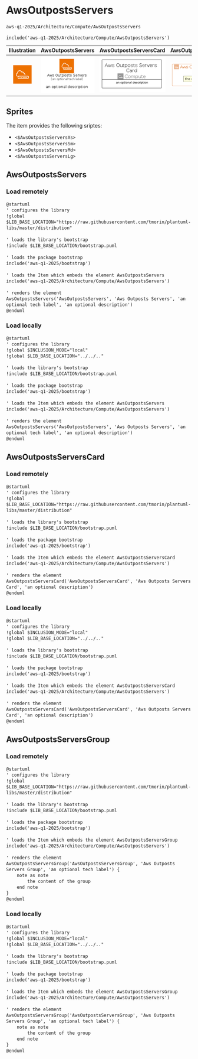 # AwsOutpostsServers


```text
aws-q1-2025/Architecture/Compute/AwsOutpostsServers
```

```text
include('aws-q1-2025/Architecture/Compute/AwsOutpostsServers')
```



| Illustration | AwsOutpostsServers | AwsOutpostsServersCard | AwsOutpostsServersGroup |
| :---: | :---: | :---: | :---: |
| ![illustration for Illustration](../../../aws-q1-2025/Architecture/Compute/AwsOutpostsServers.png) | ![illustration for AwsOutpostsServers](../../../aws-q1-2025/Architecture/Compute/AwsOutpostsServers.Local.png) | ![illustration for AwsOutpostsServersCard](../../../aws-q1-2025/Architecture/Compute/AwsOutpostsServersCard.Local.png) | ![illustration for AwsOutpostsServersGroup](../../../aws-q1-2025/Architecture/Compute/AwsOutpostsServersGroup.Local.png) |



## Sprites
The item provides the following sriptes:

- `<$AwsOutpostsServersXs>`
- `<$AwsOutpostsServersSm>`
- `<$AwsOutpostsServersMd>`
- `<$AwsOutpostsServersLg>`





## AwsOutpostsServers

### Load remotely
```plantuml
@startuml
' configures the library
!global $LIB_BASE_LOCATION="https://raw.githubusercontent.com/tmorin/plantuml-libs/master/distribution"

' loads the library's bootstrap
!include $LIB_BASE_LOCATION/bootstrap.puml

' loads the package bootstrap
include('aws-q1-2025/bootstrap')

' loads the Item which embeds the element AwsOutpostsServers
include('aws-q1-2025/Architecture/Compute/AwsOutpostsServers')

' renders the element
AwsOutpostsServers('AwsOutpostsServers', 'Aws Outposts Servers', 'an optional tech label', 'an optional description')
@enduml
```

### Load locally
```plantuml
@startuml
' configures the library
!global $INCLUSION_MODE="local"
!global $LIB_BASE_LOCATION="../../.."

' loads the library's bootstrap
!include $LIB_BASE_LOCATION/bootstrap.puml

' loads the package bootstrap
include('aws-q1-2025/bootstrap')

' loads the Item which embeds the element AwsOutpostsServers
include('aws-q1-2025/Architecture/Compute/AwsOutpostsServers')

' renders the element
AwsOutpostsServers('AwsOutpostsServers', 'Aws Outposts Servers', 'an optional tech label', 'an optional description')
@enduml
```

## AwsOutpostsServersCard

### Load remotely
```plantuml
@startuml
' configures the library
!global $LIB_BASE_LOCATION="https://raw.githubusercontent.com/tmorin/plantuml-libs/master/distribution"

' loads the library's bootstrap
!include $LIB_BASE_LOCATION/bootstrap.puml

' loads the package bootstrap
include('aws-q1-2025/bootstrap')

' loads the Item which embeds the element AwsOutpostsServersCard
include('aws-q1-2025/Architecture/Compute/AwsOutpostsServers')

' renders the element
AwsOutpostsServersCard('AwsOutpostsServersCard', 'Aws Outposts Servers Card', 'an optional description')
@enduml
```

### Load locally
```plantuml
@startuml
' configures the library
!global $INCLUSION_MODE="local"
!global $LIB_BASE_LOCATION="../../.."

' loads the library's bootstrap
!include $LIB_BASE_LOCATION/bootstrap.puml

' loads the package bootstrap
include('aws-q1-2025/bootstrap')

' loads the Item which embeds the element AwsOutpostsServersCard
include('aws-q1-2025/Architecture/Compute/AwsOutpostsServers')

' renders the element
AwsOutpostsServersCard('AwsOutpostsServersCard', 'Aws Outposts Servers Card', 'an optional description')
@enduml
```

## AwsOutpostsServersGroup

### Load remotely
```plantuml
@startuml
' configures the library
!global $LIB_BASE_LOCATION="https://raw.githubusercontent.com/tmorin/plantuml-libs/master/distribution"

' loads the library's bootstrap
!include $LIB_BASE_LOCATION/bootstrap.puml

' loads the package bootstrap
include('aws-q1-2025/bootstrap')

' loads the Item which embeds the element AwsOutpostsServersGroup
include('aws-q1-2025/Architecture/Compute/AwsOutpostsServers')

' renders the element
AwsOutpostsServersGroup('AwsOutpostsServersGroup', 'Aws Outposts Servers Group', 'an optional tech label') {
    note as note
        the content of the group
    end note
}
@enduml
```

### Load locally
```plantuml
@startuml
' configures the library
!global $INCLUSION_MODE="local"
!global $LIB_BASE_LOCATION="../../.."

' loads the library's bootstrap
!include $LIB_BASE_LOCATION/bootstrap.puml

' loads the package bootstrap
include('aws-q1-2025/bootstrap')

' loads the Item which embeds the element AwsOutpostsServersGroup
include('aws-q1-2025/Architecture/Compute/AwsOutpostsServers')

' renders the element
AwsOutpostsServersGroup('AwsOutpostsServersGroup', 'Aws Outposts Servers Group', 'an optional tech label') {
    note as note
        the content of the group
    end note
}
@enduml
```

